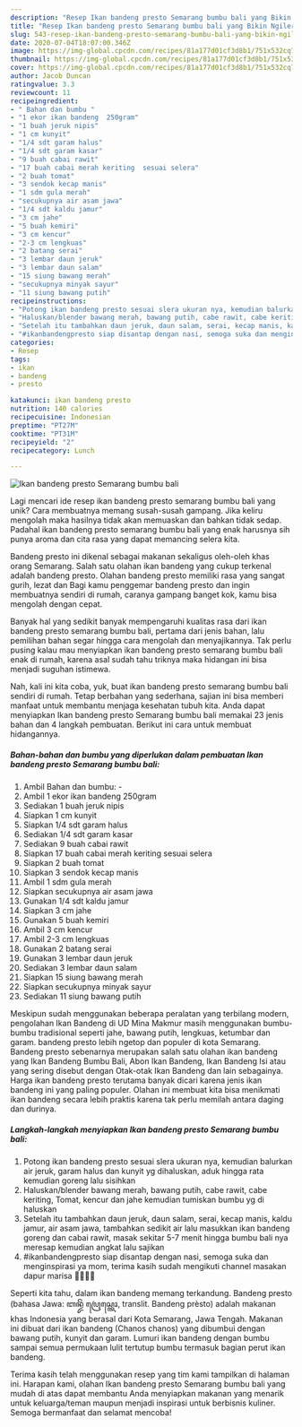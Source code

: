 ```yaml
---
description: "Resep Ikan bandeng presto Semarang bumbu bali yang Bikin Ngiler"
title: "Resep Ikan bandeng presto Semarang bumbu bali yang Bikin Ngiler"
slug: 543-resep-ikan-bandeng-presto-semarang-bumbu-bali-yang-bikin-ngiler
date: 2020-07-04T18:07:00.346Z
image: https://img-global.cpcdn.com/recipes/81a177d01cf3d8b1/751x532cq70/ikan-bandeng-presto-semarang-bumbu-bali-foto-resep-utama.jpg
thumbnail: https://img-global.cpcdn.com/recipes/81a177d01cf3d8b1/751x532cq70/ikan-bandeng-presto-semarang-bumbu-bali-foto-resep-utama.jpg
cover: https://img-global.cpcdn.com/recipes/81a177d01cf3d8b1/751x532cq70/ikan-bandeng-presto-semarang-bumbu-bali-foto-resep-utama.jpg
author: Jacob Duncan
ratingvalue: 3.3
reviewcount: 11
recipeingredient:
- " Bahan dan bumbu "
- "1 ekor ikan bandeng  250gram"
- "1 buah jeruk nipis"
- "1 cm kunyit"
- "1/4 sdt garam halus"
- "1/4 sdt garam kasar"
- "9 buah cabai rawit"
- "17 buah cabai merah keriting  sesuai selera"
- "2 buah tomat"
- "3 sendok kecap manis"
- "1 sdm gula merah"
- "secukupnya air asam jawa"
- "1/4 sdt kaldu jamur"
- "3 cm jahe"
- "5 buah kemiri"
- "3 cm kencur"
- "2-3 cm lengkuas"
- "2 batang serai"
- "3 lembar daun jeruk"
- "3 lembar daun salam"
- "15 siung bawang merah"
- "secukupnya minyak sayur"
- "11 siung bawang putih"
recipeinstructions:
- "Potong ikan bandeng presto sesuai slera ukuran nya, kemudian balurkan air jeruk, garam halus dan kunyit yg dihaluskan, aduk hingga rata kemudian goreng lalu sisihkan"
- "Haluskan/blender bawang merah, bawang putih, cabe rawit, cabe keriting, Tomat, kencur dan jahe kemudian tumiskan bumbu yg di haluskan"
- "Setelah itu tambahkan daun jeruk, daun salam, serai, kecap manis, kaldu jamur, air asam jawa, tambahkan sedikit air lalu masukkan ikan bandeng goreng dan cabai rawit, masak sekitar 5-7 menit hingga bumbu bali nya meresap kemudian angkat lalu sajikan"
- "#ikanbandengpresto siap disantap dengan nasi, semoga suka dan menginspirasi ya mom, terima kasih sudah mengikuti channel masakan dapur marisa 🙏🙏🙏🙏"
categories:
- Resep
tags:
- ikan
- bandeng
- presto

katakunci: ikan bandeng presto 
nutrition: 140 calories
recipecuisine: Indonesian
preptime: "PT27M"
cooktime: "PT31M"
recipeyield: "2"
recipecategory: Lunch

---
```



![Ikan bandeng presto Semarang bumbu bali](https://img-global.cpcdn.com/recipes/81a177d01cf3d8b1/751x532cq70/ikan-bandeng-presto-semarang-bumbu-bali-foto-resep-utama.jpg)

Lagi mencari ide resep ikan bandeng presto semarang bumbu bali yang unik? Cara membuatnya memang susah-susah gampang. Jika keliru mengolah maka hasilnya tidak akan memuaskan dan bahkan tidak sedap. Padahal ikan bandeng presto semarang bumbu bali yang enak harusnya sih punya aroma dan cita rasa yang dapat memancing selera kita.

Bandeng presto ini dikenal sebagai makanan sekaligus oleh-oleh khas orang Semarang. Salah satu olahan ikan bandeng yang cukup terkenal adalah bandeng presto. Olahan bandeng presto memiliki rasa yang sangat gurih, lezat dan Bagi kamu penggemar bandeng presto dan ingin membuatnya sendiri di rumah, caranya gampang banget kok, kamu bisa mengolah dengan cepat.

Banyak hal yang sedikit banyak mempengaruhi kualitas rasa dari ikan bandeng presto semarang bumbu bali, pertama dari jenis bahan, lalu pemilihan bahan segar hingga cara mengolah dan menyajikannya. Tak perlu pusing kalau mau menyiapkan ikan bandeng presto semarang bumbu bali enak di rumah, karena asal sudah tahu triknya maka hidangan ini bisa menjadi suguhan istimewa.


Nah, kali ini kita coba, yuk, buat ikan bandeng presto semarang bumbu bali sendiri di rumah. Tetap berbahan yang sederhana, sajian ini bisa memberi manfaat untuk membantu menjaga kesehatan tubuh kita. Anda dapat menyiapkan Ikan bandeng presto Semarang bumbu bali memakai 23 jenis bahan dan 4 langkah pembuatan. Berikut ini cara untuk membuat hidangannya.

<!--inarticleads1-->

##### Bahan-bahan dan bumbu yang diperlukan dalam pembuatan Ikan bandeng presto Semarang bumbu bali:

1. Ambil  Bahan dan bumbu: -
1. Ambil 1 ekor ikan bandeng  250gram
1. Sediakan 1 buah jeruk nipis
1. Siapkan 1 cm kunyit
1. Siapkan 1/4 sdt garam halus
1. Sediakan 1/4 sdt garam kasar
1. Sediakan 9 buah cabai rawit
1. Siapkan 17 buah cabai merah keriting  sesuai selera
1. Siapkan 2 buah tomat
1. Siapkan 3 sendok kecap manis
1. Ambil 1 sdm gula merah
1. Siapkan secukupnya air asam jawa
1. Gunakan 1/4 sdt kaldu jamur
1. Siapkan 3 cm jahe
1. Gunakan 5 buah kemiri
1. Ambil 3 cm kencur
1. Ambil 2-3 cm lengkuas
1. Gunakan 2 batang serai
1. Gunakan 3 lembar daun jeruk
1. Sediakan 3 lembar daun salam
1. Siapkan 15 siung bawang merah
1. Siapkan secukupnya minyak sayur
1. Sediakan 11 siung bawang putih


Meskipun sudah menggunakan beberapa peralatan yang terbilang modern, pengolahan Ikan Bandeng di UD Mina Makmur masih menggunakan bumbu-bumbu tradisional seperti jahe, bawang putih, lengkuas, ketumbar dan garam. bandeng presto lebih ngetop dan populer di kota Semarang. Bandeng presto sebenarnya merupakan salah satu olahan ikan bandeng yang Ikan Bandeng Bumbu Bali, Abon Ikan Bandeng, Ikan Bandeng Isi atau yang sering disebut dengan Otak-otak Ikan Bandeng dan lain sebagainya. Harga ikan bandeng presto terutama banyak dicari karena jenis ikan bandeng ini yang paling populer. Olahan ini membuat kita bisa menikmati ikan bandeng secara lebih praktis karena tak perlu memilah antara daging dan durinya. 

<!--inarticleads2-->

##### Langkah-langkah menyiapkan Ikan bandeng presto Semarang bumbu bali:

1. Potong ikan bandeng presto sesuai slera ukuran nya, kemudian balurkan air jeruk, garam halus dan kunyit yg dihaluskan, aduk hingga rata kemudian goreng lalu sisihkan
1. Haluskan/blender bawang merah, bawang putih, cabe rawit, cabe keriting, Tomat, kencur dan jahe kemudian tumiskan bumbu yg di haluskan
1. Setelah itu tambahkan daun jeruk, daun salam, serai, kecap manis, kaldu jamur, air asam jawa, tambahkan sedikit air lalu masukkan ikan bandeng goreng dan cabai rawit, masak sekitar 5-7 menit hingga bumbu bali nya meresap kemudian angkat lalu sajikan
1. #ikanbandengpresto siap disantap dengan nasi, semoga suka dan menginspirasi ya mom, terima kasih sudah mengikuti channel masakan dapur marisa 🙏🙏🙏🙏


Seperti kita tahu, dalam ikan bandeng memang terkandung. Bandeng presto (bahasa Jawa: ꦧꦤ꧀ꦢꦼꦁ ꦥꦿꦺꦱ꧀ꦠꦺꦴ, translit. Bandeng prèsto) adalah makanan khas Indonesia yang berasal dari Kota Semarang, Jawa Tengah. Makanan ini dibuat dari ikan bandeng (Chanos chanos) yang dibumbui dengan bawang putih, kunyit dan garam. Lumuri ikan bandeng dengan bumbu sampai semua permukaan lulit tertutup bumbu termasuk bagian perut ikan bandeng. 

Terima kasih telah menggunakan resep yang tim kami tampilkan di halaman ini. Harapan kami, olahan Ikan bandeng presto Semarang bumbu bali yang mudah di atas dapat membantu Anda menyiapkan makanan yang menarik untuk keluarga/teman maupun menjadi inspirasi untuk berbisnis kuliner. Semoga bermanfaat dan selamat mencoba!

